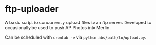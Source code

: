 # ftp-uploader
A basic script to concurrently upload files to an ftp server. Developed to occasionally be used to push AP Photos into Merlin.

Can be scheduled with `crontab -e` via `python abs/path/to/upload.py`.
